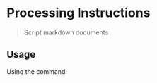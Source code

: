 # Processing Instructions

<? @include readme/badges.md ?>

> Script markdown documents

<? @include {=readme} introduction.md install.md ?>

## Usage

<? @source {javascript=s/\.\.\/index/mkpi/gm} usage.js ?>

<? @include readme/example.md ?>

<? @source {markdown} readme.md ?>

Using the command:

<? @macro {shell} return require('./package.json').scripts.readme ?>

<? @include readme/macros.md ?>
<? @exec ./sbin/apidocs ?>
<? @include {=readme} license.md links.md ?>
